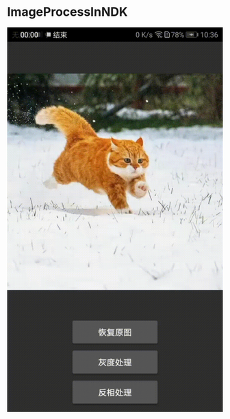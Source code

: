 # ImageProcessInNDK
![Alt Text](https://github.com/AswLinume/ImageProcessInNDK/blob/master/demo_preview.gif) 